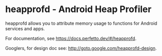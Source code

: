 # heapprofd - Android Heap Profiler

heapprofd allows you to attribute memory usage to functions for Android services
and apps.

For documentation, see https://docs.perfetto.dev/#/heapprofd.

Googlers, for design doc see: http://goto.google.com/heapprofd-design.
